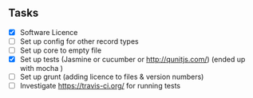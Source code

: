 Tasks
------
 - [x] Software Licence
 - [ ] Set up config for other record types
 - [ ] Set up core to empty file
 - [x] Set up tests (Jasmine or cucumber or http://qunitjs.com/) (ended up with mocha )
 - [ ] Set up grunt (adding licence to files & version numbers)
 - [ ] Investigate https://travis-ci.org/ for running tests
